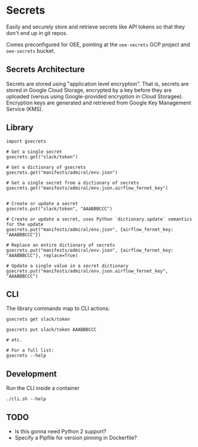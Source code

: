 Secrets
===

Easily and securely store and retrieve secrets like API tokens so that they don't end up in git repos.

Comes preconfigured for OEE, pointing at the `oee-secrets` GCP project and `oee-secrets` bucket.

Secrets Architecture
---

Secrets are stored using "application level encryption". That is, secrets are stored in Google Cloud Storage, encrypted by a key before they are uploaded (versus using Google-provided encryption in Cloud Storagee). Encryption keys are generated and retrieved from Google Key Management Service (KMS).

Library
---

```
import gsecrets

# Get a single secret
gsecrets.get("slack/token")

# Get a dictionary of gsecrets 
gsecrets.get("manifests/admiral/env.json")

# Get a single secret from a dictionary of secrets 
gsecrets.get("manifests/admiral/env.json.airflow_fernet_key")


# Create or update a secret
gsecrets.put("slack/token", "AAABBBCCC")

# Create or update a secret, uses Python `dictionary.update` semantics for the update
gsecrets.put("manifests/admiral/env.json", {airflow_fernet_key: "AAABBBCCC"})

# Replace an entire dictionary of secrets
gsecrets.put("manifests/admiral/env.json", {airflow_fernet_key: "AAABBBCCC"}, replace=True)

# Update a single value in a secret dictionary
gsecrets.put("manifests/admiral/env.json.airflow_fernet_key", "AAABBBCCC")
```

CLI
---

The library commands map to CLI actions:

```
gsecrets get slack/token

gsecrets put slack/token AAABBBCCC

# etc.

# For a full list:
gsecrets --help
```

Development
---

Run the CLI inside a container

```
./cli.sh --help
```

TODO
---

* Is this gonna need Python 2 support?
* Specify a Pipfile for version pinning in Dockerfile?


